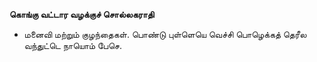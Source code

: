 **கொங்கு வட்டார வழக்குச் சொல்லகராதி**
- மனைவி மற்றும் குழந்தைகள். பொண்டு புள்ளெயெ வெச்சி பொழெக்கத் தெரீல வந்துட்டெ நாயொம் பேசெ.

